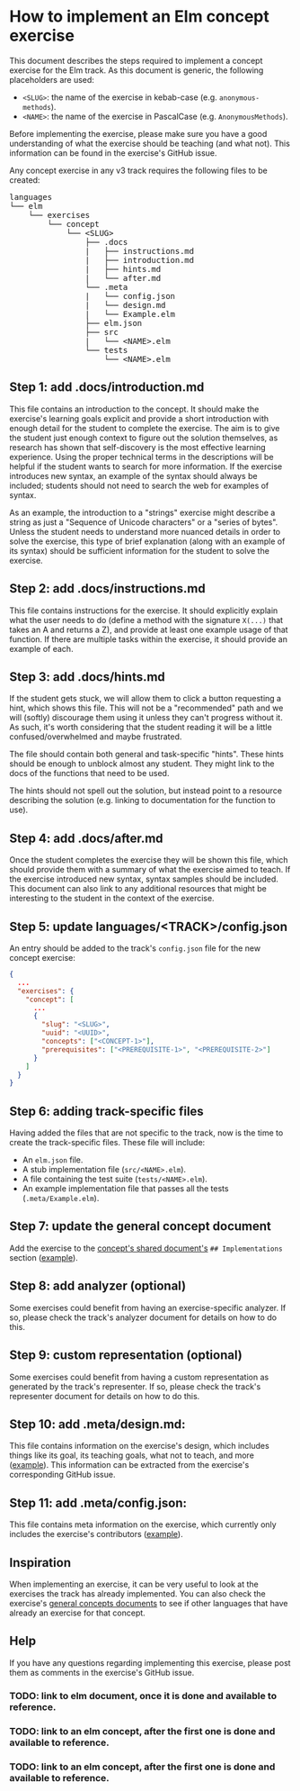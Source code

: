 # How to implement an Elm concept exercise

This document describes the steps required to implement a concept exercise for the Elm track. As this document is generic, the following placeholders are used:

- `<SLUG>`: the name of the exercise in kebab-case (e.g. `anonymous-methods`).
- `<NAME>`: the name of the exercise in PascalCase (e.g. `AnonymousMethods`).

Before implementing the exercise, please make sure you have a good understanding of what the exercise should be teaching (and what not). This information can be found in the exercise's GitHub issue.

Any concept exercise in any v3 track requires the following files to be created:

<pre>
languages
└── elm
    └── exercises
        └── concept
            └── &lt;SLUG&gt;
                ├── .docs
                |   ├── instructions.md
                |   ├── introduction.md
                |   ├── hints.md
                |   └── after.md
                └── .meta
                |   └── config.json
                |   └── design.md
                |   └── Example.elm
                ├── elm.json
                ├── src
                |   └── &lt;NAME&gt;.elm
                └── tests
                    └── &lt;NAME&gt;.elm
</pre>

## Step 1: add .docs/introduction.md

This file contains an introduction to the concept. It should make the exercise's learning goals explicit and provide a short introduction with enough detail for the student to complete the exercise. The aim is to give the student just enough context to figure out the solution themselves, as research has shown that self-discovery is the most effective learning experience. Using the proper technical terms in the descriptions will be helpful if the student wants to search for more information. If the exercise introduces new syntax, an example of the syntax should always be included; students should not need to search the web for examples of syntax.

As an example, the introduction to a "strings" exercise might describe a string as just a "Sequence of Unicode characters" or a "series of bytes". Unless the student needs to understand more nuanced details in order to solve the exercise, this type of brief explanation (along with an example of its syntax) should be sufficient information for the student to solve the exercise.

## Step 2: add .docs/instructions.md

This file contains instructions for the exercise. It should explicitly explain what the user needs to do (define a method with the signature `X(...)` that takes an A and returns a Z), and provide at least one example usage of that function. If there are multiple tasks within the exercise, it should provide an example of each.

## Step 3: add .docs/hints.md

If the student gets stuck, we will allow them to click a button requesting a hint, which shows this file. This will not be a "recommended" path and we will (softly) discourage them using it unless they can't progress without it. As such, it's worth considering that the student reading it will be a little confused/overwhelmed and maybe frustrated.

The file should contain both general and task-specific "hints". These hints should be enough to unblock almost any student. They might link to the docs of the functions that need to be used.

The hints should not spell out the solution, but instead point to a resource describing the solution (e.g. linking to documentation for the function to use).

## Step 4: add .docs/after.md

Once the student completes the exercise they will be shown this file, which should provide them with a summary of what the exercise aimed to teach. If the exercise introduced new syntax, syntax samples should be included. This document can also link to any additional resources that might be interesting to the student in the context of the exercise.

## Step 5: update languages/&lt;TRACK&gt;/config.json

An entry should be added to the track's `config.json` file for the new concept exercise:

```json
{
  ...
  "exercises": {
    "concept": [
      ...
      {
        "slug": "<SLUG>",
        "uuid": "<UUID>",
        "concepts": ["<CONCEPT-1>"],
        "prerequisites": ["<PREREQUISITE-1>", "<PREREQUISITE-2>"]
      }
    ]
  }
}
```

## Step 6: adding track-specific files

Having added the files that are not specific to the track, now is the time to create the track-specific files. These file will include:

- An `elm.json` file.
- A stub implementation file (`src/<NAME>.elm`).
- A file containing the test suite (`tests/<NAME>.elm`).
- An example implementation file that passes all the tests (`.meta/Example.elm`).

## Step 7: update the general concept document

Add the exercise to the [concept's shared document's][reference] `## Implementations` section ([example](https://github.com/exercism/v3/blob/master/reference/types/string.md#implementations)).

## Step 8: add analyzer (optional)

Some exercises could benefit from having an exercise-specific analyzer. If so, please check the track's analyzer document for details on how to do this.

## Step 9: custom representation (optional)

Some exercises could benefit from having a custom representation as generated by the track's representer. If so, please check the track's representer document for details on how to do this.

## Step 10: add .meta/design.md:

This file contains information on the exercise's design, which includes things like its goal, its teaching goals, what not to teach, and more ([example][meta-design]). This information can be extracted from the exercise's corresponding GitHub issue.

## Step 11: add .meta/config.json:

This file contains meta information on the exercise, which currently only includes the exercise's contributors ([example][meta-config-json]).

## Inspiration

When implementing an exercise, it can be very useful to look at the exercises the track has already implemented. You can also check the exercise's [general concepts documents][reference] to see if other languages that have already an exercise for that concept.

## Help

If you have any questions regarding implementing this exercise, please post them as comments in the exercise's GitHub issue.

### TODO: link to elm document, once it is done and available to reference.

[reference]: ../../csharp/reference/README.md

### TODO: link to an elm concept, after the first one is done and available to reference.

[meta-design]: ../../csharp/exercises/concept/enums-advanced/.meta/design.md

### TODO: link to an elm concept, after the first one is done and available to reference.

[meta-config-json]: ../../csharp/exercises/concept/enums-advanced/.meta/config.json
